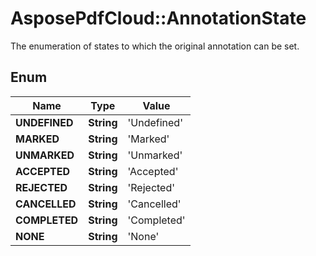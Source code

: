 # AsposePdfCloud::AnnotationState
The enumeration of states to which the original annotation can be set.

## Enum
Name | Type | Value
------------ | ------------- | -------------
**UNDEFINED** | **String** | 'Undefined'
**MARKED** | **String** | 'Marked'
**UNMARKED** | **String** | 'Unmarked'
**ACCEPTED** | **String** | 'Accepted'
**REJECTED** | **String** | 'Rejected'
**CANCELLED** | **String** | 'Cancelled'
**COMPLETED** | **String** | 'Completed'
**NONE** | **String** | 'None'



